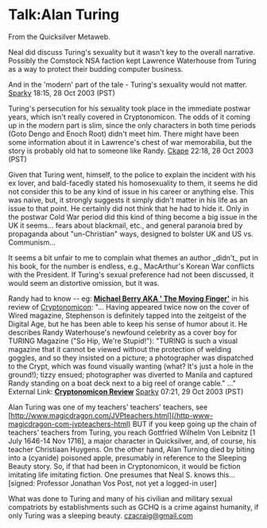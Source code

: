
# Talk:Alan Turing

From the Quicksilver Metaweb.

Neal did discuss Turing's sexuality but it wasn't key to the overall narrative. Possibly the Comstock NSA faction kept Lawrence Waterhouse from Turing as a way to protect their budding computer business.

 And in the 'modern' part of the tale - Turing's sexuality would not matter.
[Sparky](/user-stsparky) 18:15, 28 Oct 2003 (PST)

Turing's persecution for his sexuality took place in the immediate postwar years, which isn't really covered in Cryptonomicon. The odds of it coming up in the modern part is slim, since the only characters in both time periods (Goto Dengo and Enoch Root) didn't meet him. There might have been some information about it in Lawrence's chest of war memorabilia, but the story is probably old hat to someone like Randy.
[Ckape](/user-ckape) 22:18, 28 Oct 2003 (PST)

Given that Turing went, himself, to the police to explain the incident with his ex lover, and bald-facedly stated his homosexuality to them, it seems he did not consider this to be any kind of issue in his career or anything else. This was naive, but, it strongly suggests it simply didn't matter in his life as an issue to that point. He certainly did not think that he had to hide it. Only in the postwar Cold War period did this kind of thing become a big issue in the UK it seems... fears about blackmail, etc., and general paranoia bred by propaganda about "un-Christian" ways, designed to bolster UK and US vs. Communism...

It seems a bit unfair to me to complain what themes an author \_didn't\_ put in his book, for the number is endless, e.g., MacArthur's Korean War conflicts with the President. If Turing's sexual preference had not been discussed, it would seem an distortive omission, but it was.

 Randy had to know -- eg: **[Michael Berry AKA ' The Moving Finger'](/http-www-sff-net-people-mberry-crypto-htm)** in his review of [Cryptonomicon](/cryptonomicon): "... Having appeared twice now on the cover of Wired magazine, Stephenson is definitely tapped into the zeitgeist of the Digital Age, but he has been able to keep his sense of humor about it. He describes Randy Waterhouse's newfound celebrity as a cover boy for TURING Magazine ("So Hip, We're Stupid!"): "TURING is such a visual magazine that it cannot be viewed without the protection of welding goggles, and so they insisted on a picture; a photographer was dispatched to the Crypt, which was found visually wanting (what? It's just a hole in the ground!); tizzy ensued; photographer was diverted to Manila and captured Randy standing on a boat deck next to a big reel of orange cable." ..."
 External Link: **[Cryptonomicon Review](/http-www-sff-net-people-mberry-crypto-htp)** [Sparky](/user-stsparky) 07:21, 29 Oct 2003 (PST)

Alan Turing was one of my teachers' teachers' teachers, see
[http://www.magicdragon.com/JVPteachers.html](/http-www-magicdragon-com-jvpteachers-html)
BUT if you keep going up the chain of teachers' teachers from Turing, you reach Gottfried Wilhelm Von Leibnitz [1 July 1646-14 Nov 1716], a major character in Quicksilver, and, of course, his teacher Christiaan Huygens.
On the other hand, Alan Turning died by biting into a (cyanide) poisoned apple, presumably in reference to the Sleeping Beauty story. So, if that had been in Cryptonomicon, it would be fiction imitating life imitating fiction.
One presumes that Neal S. knows this...
[signed: Professor Jonathan Vos Post, not yet a logged-in user]

What was done to Turing and many of his civilian and military sexual compatriots by establishments such as GCHQ is a crime against humanity, if only Turing was a sleeping beauty. czacraig@gmail.com
